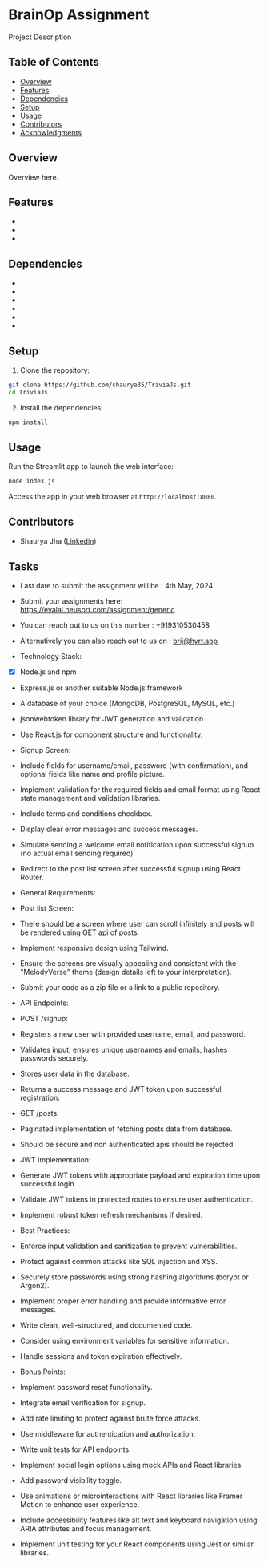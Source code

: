 # BrainOp Assignment

Project Description

## Table of Contents

- [Overview](#overview)
- [Features](#features)
- [Dependencies](#dependencies)
- [Setup](#setup)
- [Usage](#usage)
- [Contributors](#contributors)
- [Acknowledgments](#acknowledgments)


## Overview

Overview here.

## Features

- 
- 
- 

## Dependencies

- 
- 
- 
- 
- 
- 

## Setup

1. Clone the repository:

```bash
git clone https://github.com/shaurya35/TriviaJs.git
cd TriviaJs
```

2. Install the dependencies:

```bash
npm install
```

## Usage

Run the Streamlit app to launch the web interface:

```bash
node index.js
```

Access the app in your web browser at `http://localhost:8080`.

## Contributors

- Shaurya Jha ([Linkedin](https://www.linkedin.com/in/shaurya--jha/))

## Tasks

- Last date to submit the assignment will be : 4th May, 2024
- Submit your assignments here: https://evalai.neusort.com/assignment/generic
- You can reach out to us on this number : +919310530458 
- Alternatively you can also reach out to us on : brij@hyrr.app 

- Technology Stack:
- [x] Node.js and npm
- Express.js or another suitable Node.js framework
- A database of your choice (MongoDB, PostgreSQL, MySQL, etc.)
- jsonwebtoken library for JWT generation and validation
- Use React.js for component structure and functionality.

- Signup Screen:
- Include fields for username/email, password (with confirmation), and optional fields like name and profile picture.
- Implement validation for the required fields and email format using React state management and validation libraries.
- Include terms and conditions checkbox.
- Display clear error messages and success messages.
- Simulate sending a welcome email notification upon successful signup (no actual email sending required).
- Redirect to the post list screen after successful signup using React Router.
- General Requirements:

- Post list Screen:
- There should be a screen where user can scroll infinitely and posts will be rendered using GET api of posts. 
- Implement responsive design using Tailwind.
- Ensure the screens are visually appealing and consistent with the "MelodyVerse" theme (design details left to your interpretation).
- Submit your code as a zip file or a link to a public repository.

- API Endpoints:
- POST /signup:
- Registers a new user with provided username, email, and password.
- Validates input, ensures unique usernames and emails, hashes passwords securely.
- Stores user data in the database.
- Returns a success message and JWT token upon successful registration.

- GET /posts:
- Paginated implementation of fetching posts data from database.
- Should be secure and non authenticated apis should be rejected. 

- JWT Implementation:
- Generate JWT tokens with appropriate payload and expiration time upon successful login.
- Validate JWT tokens in protected routes to ensure user authentication.
- Implement robust token refresh mechanisms if desired.

- Best Practices:
- Enforce input validation and sanitization to prevent vulnerabilities.
- Protect against common attacks like SQL injection and XSS.
- Securely store passwords using strong hashing algorithms (bcrypt or Argon2).
- Implement proper error handling and provide informative error messages.
- Write clean, well-structured, and documented code.
- Consider using environment variables for sensitive information.
- Handle sessions and token expiration effectively.

- Bonus Points:
- Implement password reset functionality.
- Integrate email verification for signup.
- Add rate limiting to protect against brute force attacks.
- Use middleware for authentication and authorization.
- Write unit tests for API endpoints.
- Implement social login options using mock APIs and React libraries.
- Add password visibility toggle.
- Use animations or microinteractions with React libraries like Framer Motion to enhance user experience.
- Include accessibility features like alt text and keyboard navigation using ARIA attributes and focus management.
- Implement unit testing for your React components using Jest or similar libraries.

